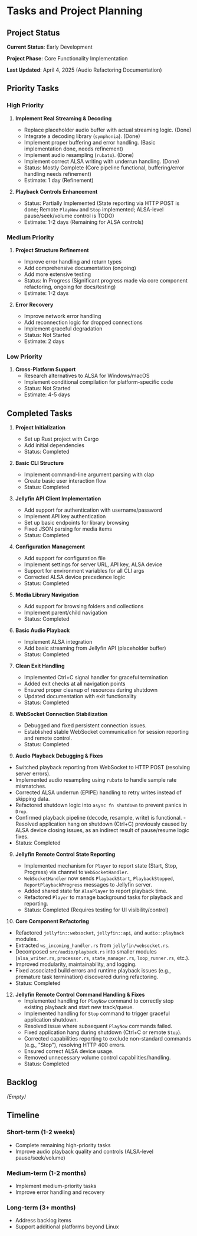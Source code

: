 # Tasks and Project Planning

## Project Status

**Current Status**: Early Development

**Project Phase**: Core Functionality Implementation

**Last Updated**: April 4, 2025 (Audio Refactoring Documentation)

## Priority Tasks

### High Priority

1. **Implement Real Streaming & Decoding**
   - Replace placeholder audio buffer with actual streaming logic. (Done)
   - Integrate a decoding library (`symphonia`). (Done)
   - Implement proper buffering and error handling. (Basic implementation done, needs refinement)
   - Implement audio resampling (`rubato`). (Done)
   - Implement correct ALSA writing with underrun handling. (Done)
   - Status: Mostly Complete (Core pipeline functional, buffering/error handling needs refinement)
   - Estimate: 1 day (Refinement)

2. **Playback Controls Enhancement**
   - Status: Partially Implemented (State reporting via HTTP POST is done; Remote `PlayNow` and `Stop` implemented; ALSA-level pause/seek/volume control is TODO)
   - Estimate: 1-2 days (Remaining for ALSA controls)

### Medium Priority

1. **Project Structure Refinement**
   - Improve error handling and return types
   - Add comprehensive documentation (ongoing)
   - Add more extensive testing
   - Status: In Progress (Significant progress made via core component refactoring, ongoing for docs/testing)
   - Estimate: 1-2 days

2. **Error Recovery**
   - Improve network error handling
   - Add reconnection logic for dropped connections
   - Implement graceful degradation
   - Status: Not Started
   - Estimate: 2 days

### Low Priority

1. **Cross-Platform Support**
   - Research alternatives to ALSA for Windows/macOS
   - Implement conditional compilation for platform-specific code
   - Status: Not Started
   - Estimate: 4-5 days

## Completed Tasks

1. **Project Initialization**
   - Set up Rust project with Cargo
   - Add initial dependencies
   - Status: Completed

2. **Basic CLI Structure**
   - Implement command-line argument parsing with clap
   - Create basic user interaction flow
   - Status: Completed

3. **Jellyfin API Client Implementation**
   - Add support for authentication with username/password
   - Implement API key authentication
   - Set up basic endpoints for library browsing
   - Fixed JSON parsing for media items
   - Status: Completed

4. **Configuration Management**
   - Add support for configuration file
   - Implement settings for server URL, API key, ALSA device
   - Support for environment variables for all CLI args
   - Corrected ALSA device precedence logic
   - Status: Completed

5. **Media Library Navigation**
   - Add support for browsing folders and collections
   - Implement parent/child navigation
   - Status: Completed

6. **Basic Audio Playback**
   - Implement ALSA integration
   - Add basic streaming from Jellyfin API (placeholder buffer)
   - Status: Completed

7. **Clean Exit Handling**
   - Implemented Ctrl+C signal handler for graceful termination
   - Added exit checks at all navigation points
   - Ensured proper cleanup of resources during shutdown
   - Updated documentation with exit functionality
   - Status: Completed

8. **WebSocket Connection Stabilization**
   - Debugged and fixed persistent connection issues.
   - Established stable WebSocket communication for session reporting and remote control.
   - Status: Completed

11. **Audio Playback Debugging & Fixes**
   - Switched playback reporting from WebSocket to HTTP POST (resolving server errors).
   - Implemented audio resampling using `rubato` to handle sample rate mismatches.
   - Corrected ALSA underrun (EPIPE) handling to retry writes instead of skipping data.
   - Refactored shutdown logic into `async fn shutdown` to prevent panics in `Drop`.
   - Confirmed playback pipeline (decode, resample, write) is functional.
    - Resolved application hang on shutdown (Ctrl+C) previously caused by ALSA device closing issues, as an indirect result of pause/resume logic fixes.
   - Status: Completed
9. **Jellyfin Remote Control State Reporting**
   - Implemented mechanism for `Player` to report state (Start, Stop, Progress) via channel to `WebSocketHandler`.
   - `WebSocketHandler` now sends `PlaybackStart`, `PlaybackStopped`, `ReportPlaybackProgress` messages to Jellyfin server.
   - Added shared state for `AlsaPlayer` to report playback time.
   - Refactored `Player` to manage background tasks for playback and reporting.
   - Status: Completed (Requires testing for UI visibility/control)

10. **Core Component Refactoring**
   - Refactored `jellyfin::websocket`, `jellyfin::api`, and `audio::playback` modules.
   - Extracted `ws_incoming_handler.rs` from `jellyfin/websocket.rs`.
   - Decomposed `src/audio/playback.rs` into smaller modules (`alsa_writer.rs`, `processor.rs`, `state_manager.rs`, `loop_runner.rs`, etc.).
   - Improved modularity, maintainability, and logging.
   - Fixed associated build errors and runtime playback issues (e.g., premature task termination) discovered during refactoring.
   - Status: Completed

12. **Jellyfin Remote Control Command Handling & Fixes**
    *   Implemented handling for `PlayNow` command to correctly stop existing playback and start new track/queue.
    *   Implemented handling for `Stop` command to trigger graceful application shutdown.
    *   Resolved issue where subsequent `PlayNow` commands failed.
    *   Fixed application hang during shutdown (Ctrl+C or remote `Stop`).
    *   Corrected capabilities reporting to exclude non-standard commands (e.g., "Stop"), resolving HTTP 400 errors.
    *   Ensured correct ALSA device usage.
    *   Removed unnecessary volume control capabilities/handling.
    *   Status: Completed

## Backlog

*(Empty)*

## Timeline

### Short-term (1-2 weeks)
- Complete remaining high-priority tasks
- Improve audio playback quality and controls (ALSA-level pause/seek/volume)

### Medium-term (1-2 months)
- Implement medium-priority tasks
- Improve error handling and recovery

### Long-term (3+ months)
- Address backlog items
- Support additional platforms beyond Linux
